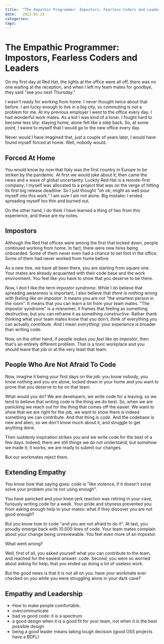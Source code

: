 ```yaml
---
title:  "The Empathic Programmer: Impostors, Fearless Coders and Leaders"
date:   2022-01-23 
categories: 
tags: 
---
```

# The Empathic Programmer: Impostors, Fearless Coders and Leaders

On my first day at Red Hat, the lights at the office were all off, there was no one waiting at the reception,
and when I left my team mates for goodbye, they said "see you next Thursday." 

I wasn't ready for working from home. I never thought twice about that before. I am lucky enough to live in a big city,
so commuting is not a problem for me. At my previous employer I went to the office every day. I had wonderful
work mates. As a kid I was kind of a loner. I fought hard to become less shy: staying home, alone felt like a step back.
So, at some point, I swore to myself that I would go to the new office every day.

Never would I have imagined that, just a couple of years later, I would have found myself forced at home. Well, nobody would.

## Forced At Home ##

You would know by now that Italy was the first country in Europe to be striken by the pandemic. At first we would
joke about it; then came the news and a wave of global uncertainty. Luckily Red Hat is a remote-first company; 
I myself was allocated to a project that was on the verge of hitting its first big release deadline. 
So I just thought "oh ok; might as well pour myself into this work." I am sure I am not alone. Big mistake: 
I ended spreading myself too thin and burned out.

On the other hand, I do think I have learned a thing of two from this experience, and these are my notes.

## Impostors ##

Although the Red Hat offices were among the first that locked down, people continued working from home.
In fact, there were new hires being onboarded. Some of them never even had a chance to set foot in the office.
Some of them had never worked from home before.

As a new hire, we have all been there, you are starting from square one. Your mates are already acquainted 
with their code base and the work environment. You feel like you have to show that you deserve to be there.

Now, I don't like the term *impostor syndrome*. While I do believe that spreading awareness is important,
I also believe that *there is nothing wrong with feeling like an impostor*. It means you are not "the smartest person 
in the room". It means that you can learn a lot from your team mates. "The impostor syndrome" is a misnomer;
it frames that feeling as something destructive; but you can reframe it as something *constructive*. 
Rather thank thinking what your team mates know that you don't, think of everything you can actually *contribute*. 
And I mean *everything*: your experience is broader than writing code. 

Now, on the other hand, if people *makes you feel like an impostor*, then that's an entirely different problem.
That is a toxic workplace and you should leave that job or at the very least that team.

## People Who Are Not Afraid To Code ##

Now, imagine it being your first days on the job: you know nobody, you know nothing and you are alone,
locked down in your home and you want to prove that you deserve to be on that team.

What would you do? We are developers, we write code for a leaving; so we tend to believe that writing code
is the thing we do best. So, when we are panicking we reach out for the thing that comes off the easier. 
We want to show that we are right for the job, we want to show there *is* indeed something we can
contribute. And that thing is *code*. And the codebase is new and alien, so we don't know much about it,
and struggle to get anything done. 

Then suddenly inspiration strikes you and we write code for the best of a few days. Indeed,
there are still things we do not understand, but somehow we made it; it works, we are ready to submit 
our changes.

But our workmates reject them.

## Extending Empathy ##

You know how that saying goes: code is "like violence, if it doesn't solve solve your problem you're 
not using enough".

You have panicked and your knee-jerk reaction was retiring in your cave, furiously writing code for 
a week. Your pride and shyness prevented you from asking enough help to your mates: what if
they discover you are not good enough?

But you know how to code "and you are not afraid to do it". At last, you proudly emerge 
back with 10.000 lines of code. Your team mates complain about your change being unreviewable.
You feel even more of an impostor.

What went wrong?

Well, first of all, you asked yourself what you can contribute to the team, 
and reached for the easiest answer: code. Second, you were so worried about asking for help,
that you ended up doing a lot of useless work.

But the good news is that it is not all on you: have your workmate ever checked on you
while you were struggling alone in your dark cave?

## Empathy and Leadership ##

- How to make people comfortable.
- overcommunicate
- bad vs good code: it is a spectrum
- a good design when it is a good fit for your team, not when it is the best possible design
- being a good leader means taking tough decision (good OSS projects have a BDFL)

